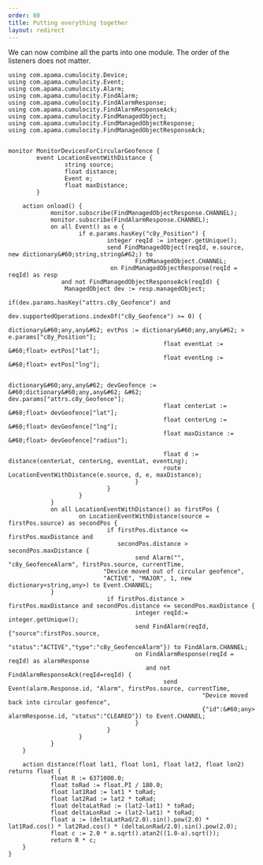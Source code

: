 ```yaml
---
order: 80
title: Putting everything together
layout: redirect
---
```


We can now combine all the parts into one module. The order of the listeners does not matter.

	using com.apama.cumulocity.Device;
	using com.apama.cumulocity.Event;
	using com.apama.cumulocity.Alarm;
	using com.apama.cumulocity.FindAlarm;
	using com.apama.cumulocity.FindAlarmResponse;
	using com.apama.cumulocity.FindAlarmResponseAck;
	using com.apama.cumulocity.FindManagedObject;
	using com.apama.cumulocity.FindManagedObjectResponse;
	using com.apama.cumulocity.FindManagedObjectResponseAck;

	
	monitor MonitorDevicesForCircularGeofence {
	        event LocationEventWithDistance {
	                string source;
	                float distance;
	                Event e;
	                float maxDistance;
	        }
	
        action onload() {
                monitor.subscribe(FindManagedObjectResponse.CHANNEL);
                monitor.subscribe(FindAlarmResponse.CHANNEL);
                on all Event() as e {
                        if e.params.hasKey("c8y_Position") {
                                integer reqId := integer.getUnique();
                                send FindManagedObject(reqId, e.source, new dictionary&#60;string,string&#62;) to
                                        FindManagedObject.CHANNEL;
                                 on FindManagedObjectResponse(reqId = reqId) as resp
                   and not FindManagedObjectResponseAck(reqId) {
                    ManagedObject dev := resp.managedObject;
                                        if(dev.params.hasKey("attrs.c8y_Geofence") and 
                                           dev.supportedOperations.indexOf("c8y_Geofence") >= 0) {
                                                dictionary&#60;any,any&#62; evtPos := dictionary&#60;any,any&#62; > e.params["c8y_Position"];
                                                float eventLat := &#60;float> evtPos["lat"];
                                                float eventLng := &#60;float> evtPos["lng"];

                                                dictionary&#60;any,any&#62; devGeofence := &#60;dictionary&#60;any,any&#62; &#62; dev.params["attrs.c8y_Geofence"];
                                                float centerLat := &#60;float> devGeofence["lat"];
                                                float centerLng := &#60;float> devGeofence["lng"];
                                                float maxDistance := &#60;float> devGeofence["radius"];

                                                float d := distance(centerLat, centerLng, eventLat, eventLng);
                                                route LocationEventWithDistance(e.source, d, e, maxDistance);
                                        }
                                }
                        }
                }
                on all LocationEventWithDistance() as firstPos {
                        on LocationEventWithDistance(source = firstPos.source) as secondPos {
                                if firstPos.distance <= firstPos.maxDistance and
                                   secondPos.distance > secondPos.maxDistance {
                                        send Alarm("", "c8y_GeofenceAlarm", firstPos.source, currentTime,
                               "Device moved out of circular geofence",
                               "ACTIVE", "MAJOR", 1, new dictionary<string,any>) to Event.CHANNEL;
                }
                                if firstPos.distance > firstPos.maxDistance and secondPos.distance <= secondPos.maxDistance {
                                        integer reqId:= integer.getUnique();
                                        send FindAlarm(reqId, {"source":firstPos.source,
                                                       "status":"ACTIVE","type":"c8y_GeofenceAlarm"}) to FindAlarm.CHANNEL;
                                        on FindAlarmResponse(reqId = reqId) as alarmResponse
                                           and not FindAlarmResponseAck(reqId=reqId) {
                                                send Event(alarm.Response.id, "Alarm", firstPos.source, currentTime,
                                                           "Device moved back into circular geofence",
                                                           {"id":&#60;any> alarmResponse.id, "status":"CLEARED"}) to Event.CHANNEL;
                                        }
                                }
                        }
                }
        }

        action distance(float lat1, float lon1, float lat2, float lon2) returns float {
                float R := 6371000.0;
                float toRad := float.PI / 180.0;
                float lat1Rad := lat1 * toRad;
                float lat2Rad := lat2 * toRad;
                float deltaLatRad := (lat2-lat1) * toRad;
                float deltaLonRad := (lat2-lat1) * toRad;
                float a := (deltaLatRad/2.0).sin().pow(2.0) * lat1Rad.cos() * lat2Rad.cos() * (deltaLonRad/2.0).sin().pow(2.0);
                float c := 2.0 * a.sqrt().atan2((1.0-a).sqrt());
                return R * c;
        }
	}

